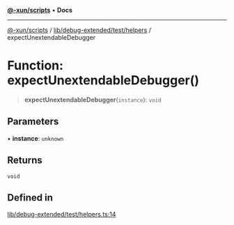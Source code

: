 [**@-xun/scripts**](../../../../../README.md) • **Docs**

***

[@-xun/scripts](../../../../../README.md) / [lib/debug-extended/test/helpers](../README.md) / expectUnextendableDebugger

# Function: expectUnextendableDebugger()

> **expectUnextendableDebugger**(`instance`): `void`

## Parameters

• **instance**: `unknown`

## Returns

`void`

## Defined in

[lib/debug-extended/test/helpers.ts:14](https://github.com/Xunnamius/xscripts/blob/154567d6fca3f6cf244137e710b029af872e1d9e/lib/debug-extended/test/helpers.ts#L14)
